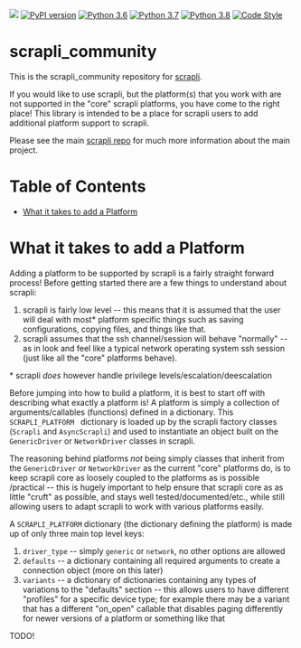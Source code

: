 ![](https://github.com/scrapli/scrapli_community/workflows/Weekly%20Build/badge.svg)
[![PyPI version](https://badge.fury.io/py/scrapli.svg)](https://badge.fury.io/py/scrapli)
[![Python 3.6](https://img.shields.io/badge/python-3.6-blue.svg)](https://www.python.org/downloads/release/python-360/)
[![Python 3.7](https://img.shields.io/badge/python-3.7-blue.svg)](https://www.python.org/downloads/release/python-370/)
[![Python 3.8](https://img.shields.io/badge/python-3.8-blue.svg)](https://www.python.org/downloads/release/python-380/)
[![Code Style](https://img.shields.io/badge/code%20style-black-000000.svg)](https://github.com/ambv/black)


scrapli_community
=================

This is the scrapli_community repository for [scrapli](https://github.com/carlmontanari/scrapli).

If you would like to use scrapli, but the platform(s) that you work with are not supported in the "core" scrapli
 platforms, you have come to the right place! This library is intended to be a place for scrapli users to add
  additional platform support to scrapli.
 
Please see the main [scrapli repo](https://github.com/carlmontanari/scrapli) for much more information about the main
 project.


# Table of Contents

- [What it takes to add a Platform](#what-it-takes-to-add-a-platform)


# What it takes to add a Platform

Adding a platform to be supported by scrapli is a fairly straight forward process! Before getting started there are a
 few things to understand about scrapli:

1. scrapli is fairly low level -- this means that it is assumed that the user will deal with most\* platform specific
 things such as saving configurations, copying files, and things like that.
2. scrapli assumes that the ssh channel/session will behave "normally" -- as in look and feel like a typical network
 operating system ssh session (just like all the "core" platforms behave).

\* scrapli *does* however handle privilege levels/escalation/deescalation

Before jumping into how to build a platform, it is best to start off with describing what exactly a platform is! A
 platform is simply a collection of arguments/callables (functions) defined in a dictionary. This `SCRAPLI_PLATFORM
 ` dictionary is loaded up by the scrapli factory classes (`Scrapli` and `AsyncScrapli`) and used to instantiate an
  object built on the `GenericDriver` or `NetworkDriver` classes in scrapli.

The reasoning behind platforms *not* being simply classes that inherit from the `GenericDriver` or `NetworkDriver` as
 the current "core" platforms do, is to keep scrapli core as loosely coupled to the platforms as is possible
 /practical -- this is hugely important to help ensure that scrapli core as as little "cruft" as possible, and stays
  well tested/documented/etc., while still allowing users to adapt scrapli to work with various platforms easily.

A `SCRAPLI_PLATFORM` dictionary (the dictionary defining the platform) is made up of only three main top level keys:

1. `driver_type` -- simply `generic` or `network`, no other options are allowed
2. `defaults` -- a dictionary containing all required arguments to create a connection object (more on this later)
3. `variants` -- a dictionary of dictionaries containing any types of variations to the "defaults" section -- this
 allows users to have different "profiles" for a specific device type; for example there may be a variant that has a
  different "on_open" callable that disables paging differently for newer versions of a platform or something like that

TODO!